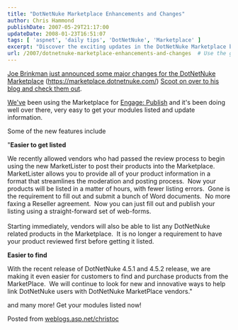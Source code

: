 ```yaml
---
title: "DotNetNuke Marketplace Enhancements and Changes"
author: Chris Hammond
publishDate: 2007-05-29T21:17:00
updateDate: 2008-01-23T16:51:07
tags: [ 'aspnet', 'daily tips', 'DotNetNuke', 'Marketplace' ]
excerpt: "Discover the exciting updates in the DotNetNuke Marketplace by Joe Brinkman! Easier listing process and improved visibility for your products await. Check it out now! 🚀 #DotNetNuke #Marketplace #Modules"
url: /2007/dotnetnuke-marketplace-enhancements-and-changes  # Use the generated URL with year
---
```

<P mce_keep="true"><A class="" title="DotNetNuke Marketplace" href="https://www.dotnetnuke.com/Community/Blogs/tabid/825/EntryID/1444/Default.aspx" mce_href="https://www.dotnetnuke.com/Community/Blogs/tabid/825/EntryID/1444/Default.aspx">Joe Brinkman just announced some major changes for the DotNetNuke Marketplace</A> (<A href="https://marketplace.dotnetnuke.com/">https://marketplace.dotnetnuke.com/</A>) <A class="" title="DotNetNuke Marketplace" href="https://www.dotnetnuke.com/Community/Blogs/tabid/825/EntryID/1444/Default.aspx" mce_href="https://www.dotnetnuke.com/Community/Blogs/tabid/825/EntryID/1444/Default.aspx">Scoot on over to his blog and check them out</A>. </P> <P mce_keep="true"><A href="https://www.engagemodules.com/">We've</A> been using the Marketplace for <A href="https://www.engagemodules.com/Modules/EngagePublish/tabid/61/Default.aspx">Engage: Publish</A> and it's been doing well over there, very easy to get your modules listed and update information.</P> <P mce_keep="true">Some of the new features include</P> <P mce_keep="true">"<STRONG>Easier to get listed</STRONG></P> <P>We recently allowed vendors who had passed the review process to begin using the new MarketLister to post their products into the Marketplace.&nbsp; MarketLister allows you to provide all of your product information in a format that streamlines the moderation and posting process.&nbsp; Now your products will be listed in a matter of hours, with fewer listing errors.&nbsp; Gone is the requirement to fill out and submit a bunch of Word documents.&nbsp; No more faxing a Reseller agreement.&nbsp; Now you can just fill out and publish your listing using a straight-forward set of web-forms.<BR><BR>Starting immediately, vendors will also be able to list any DotNetNuke related products in the Marketplace.&nbsp; It is no longer a requirement to have your product reviewed first before getting it listed.</P> <P mce_keep="true"><STRONG>Easier to find</STRONG></P> <P>With the recent release of DotNetNuke 4.5.1 and 4.5.2 release, we are making it even easier for customers to find and purchase products from the MarketPlace.&nbsp; We will continue to look for new and innovative ways to help link DotNetNuke users with DotNetNuke MarketPlace vendors." </P> <P>and many more! Get your modules listed now!</P> Posted from <A href="https://weblogs.asp.net/christoc/">weblogs.asp.net/christoc</a>


